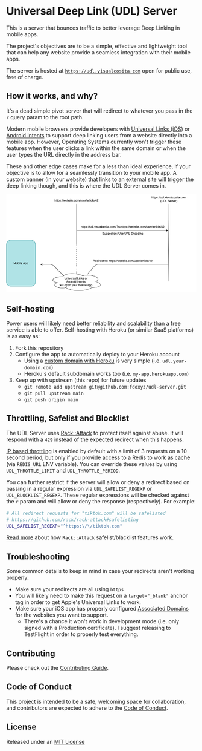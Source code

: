 # Universal Deep Link (UDL) Server

This is a server that bounces traffic to better leverage Deep Linking in mobile apps.

The project's objectives are to be a simple, effective and lightweight tool that can help any website provide a seamless integration with their mobile apps.

The server is hosted at [`https://udl.visualcosita.com`](https://udl.visualcosita.com) open for public use, free of charge.

## How it works, and why?

It's a dead simple pivot server that will redirect to whatever you pass in the `r` query param to the root path.

Modern mobile browsers provide developers with [Universal Links (iOS)](https://developer.apple.com/library/archive/documentation/General/Conceptual/AppSearch/UniversalLinks.html) or [Android Intents](https://developer.chrome.com/docs/multidevice/android/intents/) to support deep linking users from a website directly into a mobile app. However, Operating Systems currently won't trigger these features when the user clicks a link within the same domain or when the user types the URL directly in the address bar.

These and other edge cases make for a less than ideal experience, if your objective is to allow for a seamlessly transition to your mobile app. A custom banner (in your website) that links to an external site will trigger the deep linking though, and this is where the UDL Server comes in.

![diagram](udl-server-diagram.png)

## Self-hosting

Power users will likely need better reliability and scalability than a free service is able to offer. Self-hosting with Heroku (or similar SaaS platforms) is as easy as:

1. Fork this repository
1. Configure the app to automatically deploy to your Heroku account
   - Using a [custom domain with Heroku](https://devcenter.heroku.com/articles/custom-domains) is very simple (i.e. `udl.your-domain.com`)
   - Heroku's default subdomain works too (i.e. `my-app.herokuapp.com`)
1. Keep up with upstream (this repo) for future updates
   - `git remote add upstream git@github.com:fdoxyz/udl-server.git`
   - `git pull upstream main`
   - `git push origin main`

## Throttling, Safelist and Blocklist

The UDL Server uses [Rack::Attack](https://github.com/rack/rack-attack) to protect itself against abuse. It will respond with a `429` instead of the expected redirect when this happens.

[IP based throttling](https://github.com/rack/rack-attack#throttling) is enabled by default with a limit of 3 requests on a 10 second period, but only if you provide access to a Redis to work as cache (via `REDIS_URL` ENV variable). You can override these values by using `UDL_THROTTLE_LIMIT` and `UDL_THROTTLE_PERIOD`.

You can further restrict if the server will allow or deny a redirect based on passing in a regular expression via `UDL_SAFELIST_REGEXP` or `UDL_BLOCKLIST_REGEXP`. These regular expressions will be checked against the `r` param and will allow or deny the response (respectively). For example:

```bash
# All redirect requests for "tiktok.com" will be safelisted
# https://github.com/rack/rack-attack#safelisting
UDL_SAFELIST_REGEXP="^https:\/\/tiktok.com"
```

[Read more](https://github.com/rack/rack-attack#how-it-works) about how `Rack::Attack` safelist/blacklist features work.

## Troubleshooting

Some common details to keep in mind in case your redirects aren't working properly:

- Make sure your redirects are all using `https`
- You will likely need to make this request on a `target="_blank"` anchor tag in order to get Apple's Universal Links to work.
- Make sure your iOS app has properly configured [Associated Domains](https://developer.apple.com/documentation/safariservices/supporting_associated_domains) for the websites you want to support.
   - There's a chance it won't work in development mode (i.e. only signed with a Production certificate). I suggest releasing to TestFlight in order to properly test everything.

## Contributing

Please check out the [Contributing Guide](https://github.com/fdoxyz/udl-server/blob/main/CONTRIBUTING.md).

## Code of Conduct

This project is intended to be a safe, welcoming space for collaboration, and contributors are expected to adhere to the [Code of Conduct](https://github.com/fdoxyz/udl-server/blob/main/CODE_OF_CONDUCT.md).

## License

Released under an [MIT License](https://github.com/fdoxyz/udl-server/blob/main/LICENSE.txt)
